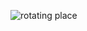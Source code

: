 ![rotating place](https://user-images.githubusercontent.com/79698027/114923509-35e74d00-9e2d-11eb-984e-be6f5047b74c.JPG)

